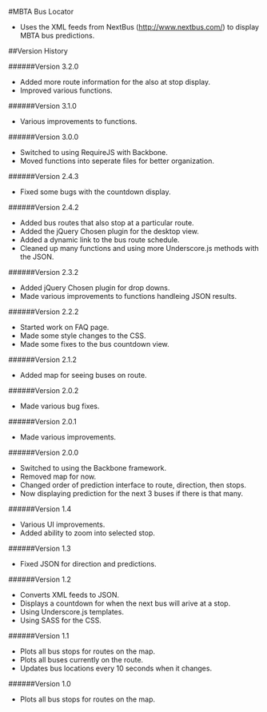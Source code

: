 #MBTA Bus Locator
 - Uses the XML feeds from NextBus (http://www.nextbus.com/) to display MBTA bus predictions.  

##Version History

######Version 3.2.0
- Added more route information for the also at stop display.
- Improved various functions.

######Version 3.1.0
- Various improvements to functions.

######Version 3.0.0
- Switched to using RequireJS with Backbone.
- Moved functions into seperate files for better organization.

######Version 2.4.3
- Fixed some bugs with the countdown display.

######Version 2.4.2
- Added bus routes that also stop at a particular route.
- Added the jQuery Chosen plugin for the desktop view.
- Added a dynamic link to the bus route schedule.
- Cleaned up many functions and using more Underscore.js methods with the JSON.

######Version 2.3.2
- Added jQuery Chosen plugin for drop downs.
- Made various improvements to functions handleing JSON results.

######Version 2.2.2
- Started work on FAQ page.
- Made some style changes to the CSS.
- Made some fixes to the bus countdown view.

######Version 2.1.2
- Added map for seeing buses on route.

######Version 2.0.2
- Made various bug fixes.

######Version 2.0.1
- Made various improvements.

######Version 2.0.0
- Switched to using the Backbone framework.
- Removed map for now.
- Changed order of prediction interface to route, direction, then stops.
- Now displaying prediction for the next 3 buses if there is that many.

######Version 1.4
- Various UI improvements.
- Added ability to zoom into selected stop.

######Version 1.3
- Fixed JSON for direction and predictions.

######Version 1.2
- Converts XML feeds to JSON.
- Displays a countdown for when the next bus will arive at a stop.
- Using Underscore.js templates.
- Using SASS for the CSS.

######Version 1.1
- Plots all bus stops for routes on the map.
- Plots all buses currently on the route.
- Updates bus locations every 10 seconds when it changes.

######Version 1.0
- Plots all bus stops for routes on the map. 